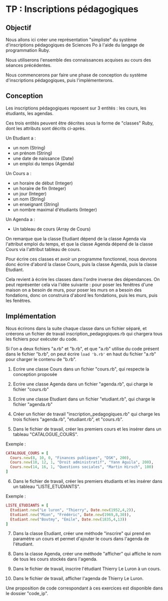 # TP : Inscriptions pédagogiques

## Objectif

Nous allons ici créer une représentation "simpliste" du système d'inscriptions pédagogiques de Sciences Po à l'aide du langage de programmation Ruby.

Nous utiliserons l'ensemble des connaissances acquises au cours des séances précédentes.

Nous commencerons par faire une phase de conception du système d'inscriptions pédagogiques, puis l'implémenterons.

## Conception

Les inscriptions pédagogiques reposent sur 3 entités : les cours, les étudiants, les agendas.

Ces trois entités peuvent être décrites sous la forme de "classes" Ruby, dont les attributs sont décrits ci-après.

Un Etudiant a :

- un nom (String)
- un prénom (String)
- une date de naissance (Date)
- un emploi du temps (Agenda)

Un Cours a :

- un horaire de début (Integer)
- un horaire de fin (Integer)
- un jour (Integer)
- un nom (String)
- un enseignant (String)
- un nombre maximal d'étudiants (Integer)

Un Agenda a :

- Un tableau de cours (Array de Cours)

On remarque que la classe Etudiant dépend de la classe Agenda via l'attribut emploi du temps, et que la classe Agenda dépend de la classe Cours via l'attribut tableau de cours.

Pour écrire ces classes et avoir un programme fonctionnel, nous devrons donc écrire d'abord la classe Cours, puis la classe Agenda, puis la classe Etudiant.

Cela revient à écrire les classes dans l'ordre inverse des dépendances. On peut représenter cela via l'idée suivante : pour poser les fenêtres d'une maison on a besoin de murs, pour poser les murs on a besoin des fondations, donc on construira d'abord les fondations, puis les murs, puis les fenêtres.

## Implémentation

Nous écrirons dans la suite chaque classe dans un fichier séparé, et créerons un fichier de travail inscription_pedagogiques.rb qui chargera tous les fichiers pour exécuter du code.

Si l'on a deux fichiers "a.rb" et "b.rb", et que "a.rb" utilise du code présent dans le fichier "b.rb", on peut écrire ```load 'b.rb'``` en haut du fichier "a.rb" pour charger le contenu de "b.rb".

1) Ecrire une classe Cours dans un fichier "cours.rb", qui respecte la conception proposée

2) Ecrire une classe Agenda dans un fichier "agenda.rb", qui charge le fichier "cours.rb"

3) Ecrire une classe Etudiant dans un fichier "etudiant.rb", qui charge le fichier "agenda.rb"

4) Créer un fichier de travail "inscription_pedagogiques.rb" qui charge les trois fichiers "agenda.rb", "etudiant.rb", et "cours.rb".

5) Dans le fichier de travail, créer les premiers cours et les insérer dans un tableau "CATALOGUE_COURS".

Exemple :

```ruby
CATALOGUE_COURS = [
  Cours.new(8, 10, 0, "Finances publiques", "DSK", 200),
  Cours.new(10, 12, 1, "Droit administratif", "Yann Aguila", 200),
  Cours.new(14, 16, 1, "Questions sociales", "Martin Hirsch", 100)
]
```

6) Dans le fichier de travail, créer les premiers étudiants et les insérer dans un tableau "LISTE_ETUDIANTS".

Exemple :

```ruby
LISTE_ETUDIANTS = [
  Etudiant.new("Le luron", "Thierry", Date.new(1952,4,2)),
  Etudiant.new("Mion", "Frédéric", Date.new(1969,8,30)),
  Etudiant.new("Boutmy", "Emile", Date.new(1835,4,13))
]
```

7) Dans la classe Etudiant, créer une méthode "inscrire" qui prend en paramètre un cours et permet d'ajouter le cours dans l'agenda de l'étudiant.

8) Dans la classe Agenda, créer une méthode "afficher" qui affiche le nom de tous les cours stockés dans l'agenda.

9) Dans le fichier de travail, inscrire l'étudiant Thierry Le Luron à un cours.

10) Dans le fichier de travail, afficher l'agenda de Thierry Le Luron.

Une proposition de code correspondant à ces exercices est disponible dans le dossier "code_ip".
